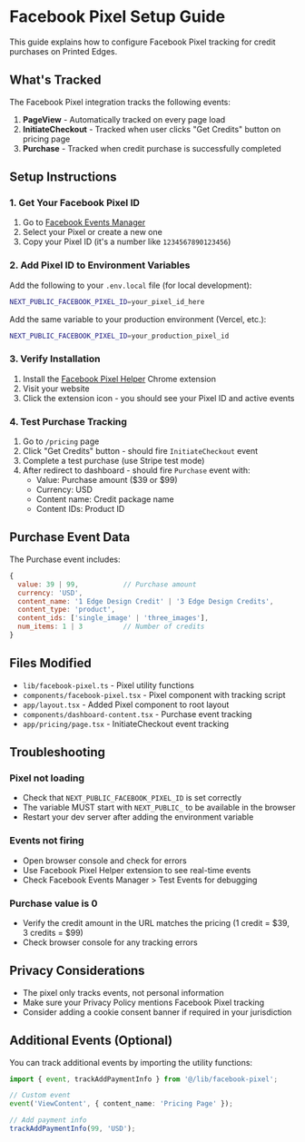 # Facebook Pixel Setup Guide

This guide explains how to configure Facebook Pixel tracking for credit purchases on Printed Edges.

## What's Tracked

The Facebook Pixel integration tracks the following events:

1. **PageView** - Automatically tracked on every page load
2. **InitiateCheckout** - Tracked when user clicks "Get Credits" button on pricing page
3. **Purchase** - Tracked when credit purchase is successfully completed

## Setup Instructions

### 1. Get Your Facebook Pixel ID

1. Go to [Facebook Events Manager](https://business.facebook.com/events_manager)
2. Select your Pixel or create a new one
3. Copy your Pixel ID (it's a number like `1234567890123456`)

### 2. Add Pixel ID to Environment Variables

Add the following to your `.env.local` file (for local development):

```bash
NEXT_PUBLIC_FACEBOOK_PIXEL_ID=your_pixel_id_here
```

Add the same variable to your production environment (Vercel, etc.):

```bash
NEXT_PUBLIC_FACEBOOK_PIXEL_ID=your_production_pixel_id
```

### 3. Verify Installation

1. Install the [Facebook Pixel Helper](https://chrome.google.com/webstore/detail/facebook-pixel-helper) Chrome extension
2. Visit your website
3. Click the extension icon - you should see your Pixel ID and active events

### 4. Test Purchase Tracking

1. Go to `/pricing` page
2. Click "Get Credits" button - should fire `InitiateCheckout` event
3. Complete a test purchase (use Stripe test mode)
4. After redirect to dashboard - should fire `Purchase` event with:
   - Value: Purchase amount ($39 or $99)
   - Currency: USD
   - Content name: Credit package name
   - Content IDs: Product ID

## Purchase Event Data

The Purchase event includes:

```javascript
{
  value: 39 | 99,           // Purchase amount
  currency: 'USD',
  content_name: '1 Edge Design Credit' | '3 Edge Design Credits',
  content_type: 'product',
  content_ids: ['single_image' | 'three_images'],
  num_items: 1 | 3          // Number of credits
}
```

## Files Modified

- `lib/facebook-pixel.ts` - Pixel utility functions
- `components/facebook-pixel.tsx` - Pixel component with tracking script
- `app/layout.tsx` - Added Pixel component to root layout
- `components/dashboard-content.tsx` - Purchase event tracking
- `app/pricing/page.tsx` - InitiateCheckout event tracking

## Troubleshooting

### Pixel not loading

- Check that `NEXT_PUBLIC_FACEBOOK_PIXEL_ID` is set correctly
- The variable MUST start with `NEXT_PUBLIC_` to be available in the browser
- Restart your dev server after adding the environment variable

### Events not firing

- Open browser console and check for errors
- Use Facebook Pixel Helper extension to see real-time events
- Check Facebook Events Manager > Test Events for debugging

### Purchase value is 0

- Verify the credit amount in the URL matches the pricing (1 credit = $39, 3 credits = $99)
- Check browser console for any tracking errors

## Privacy Considerations

- The pixel only tracks events, not personal information
- Make sure your Privacy Policy mentions Facebook Pixel tracking
- Consider adding a cookie consent banner if required in your jurisdiction

## Additional Events (Optional)

You can track additional events by importing the utility functions:

```typescript
import { event, trackAddPaymentInfo } from '@/lib/facebook-pixel';

// Custom event
event('ViewContent', { content_name: 'Pricing Page' });

// Add payment info
trackAddPaymentInfo(99, 'USD');
```
